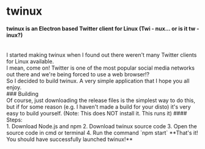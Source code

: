 # twinux
#### twinux is an Electron based Twitter client for Linux (Twi - nux... or is it tw - inux?)

<br>
I started making twinux when I found out there weren't many Twitter clients for Linux available.
<br>
I mean, come on! Twitter is one of the most popular social media networks out there and we're being forced to use a web browser!?
<br>
So I decided to build twinux. A very simple application that I hope you all enjoy.<br>
### Building

<br>
Of course, just downloading the release files is the simplest way to do this, but if for some reason (e.g. I haven't made a build for your disto) it's very easy to build yourself. (Note: This does NOT install it. This runs it)
#### Steps:

<br>
1. Download Node.js and npm
2. Download twinux source code
3. Open the source code in cmd or terminal
4. Run the command `npm start`
**That's it! You should have successfully launched twinux!**
